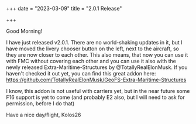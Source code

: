 +++
date = "2023-03-09"
title = "2.0.1 Release"

+++

Good Morning!


I have just released v2.0.1. There are no world-shaking updates in it, but I have moved the livery chooser button on the left, next to the aircraft, so they are now closer to each other. This also means, that now you can use it with FMC without covering each other and you can use it also with the newly released Extra-Maritime-Structures by @TotallyRealElonMusk. If you haven't checked it out yet, you can find this great addon here: https://github.com/TotallyRealElonMusk/GeoFS-Extra-Maritime-Structures

<!--more-->

I know, this addon is not useful with carriers yet, but in the near future some F16 support is yet to come (and probably E2 also, but I will need to ask for permission, before I do that)

Have a nice day/flight,
Kolos26